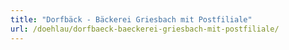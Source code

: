 ```yaml
---
title: "Dorfbäck - Bäckerei Griesbach mit Postfiliale"
url: /doehlau/dorfbaeck-baeckerei-griesbach-mit-postfiliale/
---
```

